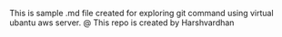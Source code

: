 This is sample .md file created for exploring git command using virtual ubantu aws server.
@ This repo is created by Harshvardhan

